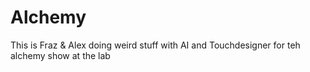 # Alchemy
This is Fraz & Alex doing weird stuff with AI and Touchdesigner for teh alchemy show at the lab
